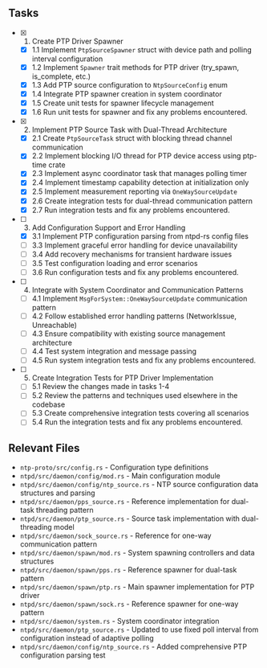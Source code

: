 ## Tasks

- [x] 1. Create PTP Driver Spawner
  - [x] 1.1 Implement `PtpSourceSpawner` struct with device path and polling interval configuration
  - [x] 1.2 Implement `Spawner` trait methods for PTP driver (try_spawn, is_complete, etc.)
  - [x] 1.3 Add PTP source configuration to `NtpSourceConfig` enum
  - [x] 1.4 Integrate PTP spawner creation in system coordinator
  - [x] 1.5 Create unit tests for spawner lifecycle management
  - [x] 1.6 Run unit tests for spawner and fix any problems encountered.
- [x] 2. Implement PTP Source Task with Dual-Thread Architecture
  - [x] 2.1 Create `PtpSourceTask` struct with blocking thread channel communication
  - [x] 2.2 Implement blocking I/O thread for PTP device access using ptp-time crate
  - [x] 2.3 Implement async coordinator task that manages polling timer
  - [x] 2.4 Implement timestamp capability detection at initialization only
  - [x] 2.5 Implement measurement reporting via `OneWaySourceUpdate`
  - [x] 2.6 Create integration tests for dual-thread communication pattern
  - [x] 2.7 Run integration tests and fix any problems encountered.
- [ ] 3. Add Configuration Support and Error Handling
  - [x] 3.1 Implement PTP configuration parsing from ntpd-rs config files
  - [ ] 3.3 Implement graceful error handling for device unavailability
  - [ ] 3.4 Add recovery mechanisms for transient hardware issues
  - [ ] 3.5 Test configuration loading and error scenarios
  - [ ] 3.6 Run configuration tests and fix any problems encountered.
- [ ] 4. Integrate with System Coordinator and Communication Patterns
  - [ ] 4.1 Implement `MsgForSystem::OneWaySourceUpdate` communication pattern
  - [ ] 4.2 Follow established error handling patterns (NetworkIssue, Unreachable)
  - [ ] 4.3 Ensure compatibility with existing source management architecture
  - [ ] 4.4 Test system integration and message passing
  - [ ] 4.5 Run system integration tests and fix any problems encountered.
- [ ] 5. Create Integration Tests for PTP Driver Implementation
  - [ ] 5.1 Review the changes made in tasks 1-4
  - [ ] 5.2 Review the patterns and techniques used elsewhere in the codebase
  - [ ] 5.3 Create comprehensive integration tests covering all scenarios
  - [ ] 5.4 Run the integration tests and fix any problems encountered.

## Relevant Files

- `ntp-proto/src/config.rs` - Configuration type definitions
- `ntpd/src/daemon/config/mod.rs` - Main configuration module
- `ntpd/src/daemon/config/ntp_source.rs` - NTP source configuration data structures and parsing
- `ntpd/src/daemon/pps_source.rs` - Reference implementation for dual-task threading pattern
- `ntpd/src/daemon/ptp_source.rs` - Source task implementation with dual-threading model
- `ntpd/src/daemon/sock_source.rs` - Reference for one-way communication pattern
- `ntpd/src/daemon/spawn/mod.rs` - System spawning controllers and data structures
- `ntpd/src/daemon/spawn/pps.rs` - Reference spawner for dual-task pattern
- `ntpd/src/daemon/spawn/ptp.rs` - Main spawner implementation for PTP driver
- `ntpd/src/daemon/spawn/sock.rs` - Reference spawner for one-way pattern
- `ntpd/src/daemon/system.rs` - System coordinator integration
- `ntpd/src/daemon/ptp_source.rs` - Updated to use fixed poll interval from configuration instead of adaptive polling
- `ntpd/src/daemon/config/ntp_source.rs` - Added comprehensive PTP configuration parsing test
